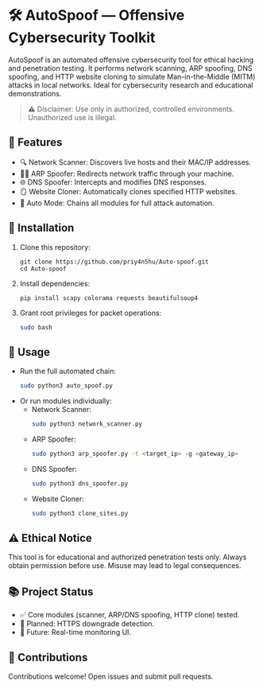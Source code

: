 # 🛠️ AutoSpoof — Offensive Cybersecurity Toolkit

AutoSpoof is an automated offensive cybersecurity tool for ethical hacking and penetration testing. It performs network scanning, ARP spoofing, DNS spoofing, and HTTP website cloning to simulate Man-in-the-Middle (MITM) attacks in local networks. Ideal for cybersecurity research and educational demonstrations.

> ⚠️ Disclaimer: Use only in authorized, controlled environments. Unauthorized use is illegal.

## 📌 Features

- 🔍 Network Scanner: Discovers live hosts and their MAC/IP addresses.
- 🕵️‍♂️ ARP Spoofer: Redirects network traffic through your machine.
- 🌐 DNS Spoofer: Intercepts and modifies DNS responses.
- 🪞 Website Cloner: Automatically clones specified HTTP websites.
- 🔁 Auto Mode: Chains all modules for full attack automation.

## 🔧 Installation

1. Clone this repository:
   ```
   git clone https://github.com/priy4n5hu/Auto-spoof.git
   cd Auto-spoof
   ```
2. Install dependencies:
   ```
   pip install scapy colorama requests beautifulsoup4
   ```
3. Grant root privileges for packet operations:
   ```bash
   sudo bash
   ```

## 🚀 Usage

- Run the full automated chain:
  ```bash
  sudo python3 auto_spoof.py
  ```
- Or run modules individually:
  - Network Scanner:
    ```bash
    sudo python3 network_scanner.py
    ```
  - ARP Spoofer:
    ```bash
    sudo python3 arp_spoofer.py -t <target_ip> -g <gateway_ip>
    ```
  - DNS Spoofer:
    ```bash
    sudo python3 dns_spoofer.py
    ```
  - Website Cloner:
    ```bash
    sudo python3 clone_sites.py
    ```

## ⚠️ Ethical Notice

This tool is for educational and authorized penetration tests only. Always obtain permission before use. Misuse may lead to legal consequences.

## 📚 Project Status

- ✅ Core modules (scanner, ARP/DNS spoofing, HTTP clone) tested.
- 🔄 Planned: HTTPS downgrade detection.
- 🚧 Future: Real-time monitoring UI.

## 🤝 Contributions

Contributions welcome! Open issues and submit pull requests.


